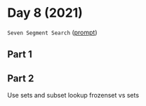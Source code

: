 # Day 8 (2021)

`Seven Segment Search` ([prompt](https://adventofcode.com/2021/day/8))

## Part 1

## Part 2

Use sets and subset
lookup frozenset vs sets
